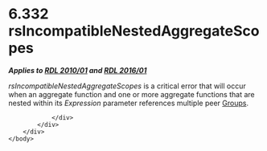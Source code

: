 <html dir="LTR" xmlns:mshelp="http://msdn.microsoft.com/mshelp" xmlns:ddue="http://ddue.schemas.microsoft.com/authoring/2003/5" xmlns:xlink="http://www.w3.org/1999/xlink" xmlns:tool="http://www.microsoft.com/tooltip">
    <head>
        <meta http-equiv="Content-Type" content="text/html; CHARSET=utf-8"></meta>
        <meta name="save" content="history"></meta>
        <title>6.332 rsIncompatibleNestedAggregateScopes</title>
        <xml>
            <mshelp:toctitle title="6.332 rsIncompatibleNestedAggregateScopes"></mshelp:toctitle>
            <mshelp:rltitle title="[MS-RDL]: rsIncompatibleNestedAggregateScopes"></mshelp:rltitle>
            <mshelp:keyword index="A" term="de20884e-0b91-4587-b316-5748ed8f67e8"></mshelp:keyword>
            <mshelp:attr name="DCSext.ContentType" value="open specification"></mshelp:attr>
            <mshelp:attr name="AssetID" value="de20884e-0b91-4587-b316-5748ed8f67e8"></mshelp:attr>
            <mshelp:attr name="TopicType" value="kbRef"></mshelp:attr>
            <mshelp:attr name="DCSext.Title" value="[MS-RDL]: rsIncompatibleNestedAggregateScopes" />
        </xml>
    </head>
    <body>
        <div id="header">
            <h1 class="heading">6.332 rsIncompatibleNestedAggregateScopes</h1>
        </div>
        <div id="mainSection">
            <div id="mainBody">
                <div id="allHistory" class="saveHistory"></div>
                <div id="sectionSection0" class="section" name="collapseableSection">
                    

<p><b><i>Applies to </i></b><a href="3428e690-a348-4ec7-8a6a-8efb42d2cdee.html"><b><i>RDL 2010/01</i></b></a><b><i>
and </i></b><a href="52ce3983-2bfc-4e72-9359-42aaf5fe4509.html"><b><i>RDL 2016/01</i></b></a></p>

<p><i>rsIncompatibleNestedAggregateScopes</i> is a critical
error that will occur when an aggregate function and one or more aggregate
functions that are nested within its <i>Expression</i> parameter references
multiple peer <a href="dbfff811-1be7-4e8b-a5d2-6cc522317fbe.html">Groups</a>.</p>


                </div>
            </div>
        </div>
    </body>
</html>